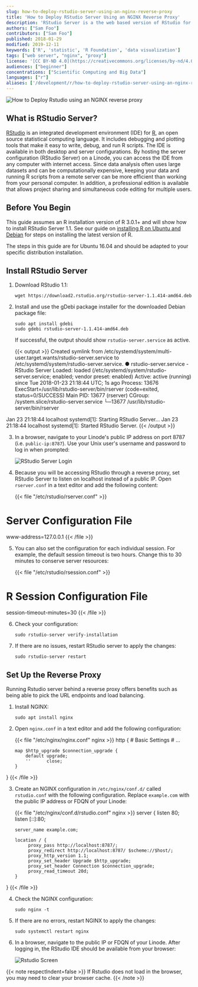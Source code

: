 ```yaml
---
slug: how-to-deploy-rstudio-server-using-an-nginx-reverse-proxy
title: 'How to Deploy RStudio Server Using an NGINX Reverse Proxy'
description: 'RStudio Server is a the web based version of RStudio for a desktop environment. Gain access to your R development environment from anywhere in the world.'
authors: ["Sam Foo"]
contributors: ["Sam Foo"]
published: 2018-01-29
modified: 2019-12-11
keywords: ['R', 'statistic', 'R Foundation', 'data visualization']
tags: ["web server", "nginx", "proxy"]
license: '[CC BY-ND 4.0](https://creativecommons.org/licenses/by-nd/4.0)'
audiences: ["beginner"]
concentrations: ["Scientific Computing and Big Data"]
languages: ["r"]
aliases: ['/development/r/how-to-deploy-rstudio-server-using-an-nginx-reverse-proxy/']
---
```


![How to Deploy Rstudio using an NGINX reverse proxy](How_to_Deploy_RStudio_Server_Using_an_NGINX_Reverse_Proxy_smg.jpg)

## What is RStudio Server?

[RStudio](https://www.rstudio.com) is an integrated development environment (IDE) for [R](https://www.r-project.org/), an open source statistical computing language. It includes debugging and plotting tools that make it easy to write, debug, and run R scripts. The IDE is available in both desktop and server configurations. By hosting the server configuration (RStudio Server) on a Linode, you can access the IDE from any computer with internet access. Since data analysis often uses large datasets and can be computationally expensive, keeping your data and running R scripts from a remote server can be more efficient than working from your personal computer. In addition, a professional edition is available that allows project sharing and simultaneous code editing for multiple users.

## Before You Begin

This guide assumes an R installation version of R 3.0.1+ and will show how to install RStudio Server 1.1. See our guide on [installing R on Ubuntu and Debian](/docs/guides/how-to-install-r-on-ubuntu-and-debian/) for steps on installing the latest version of R.

The steps in this guide are for Ubuntu 16.04 and should be adapted to your specific distribution installation.

## Install RStudio Server

1.  Download RStudio 1.1:

        wget https://download2.rstudio.org/rstudio-server-1.1.414-amd64.deb

2.  Install and use the gDebi package installer for the downloaded Debian package file:

        sudo apt install gdebi
        sudo gdebi rstudio-server-1.1.414-amd64.deb

    If successful, the output should show `rstudio-server.service` as active.

    {{< output >}}
Created symlink from /etc/systemd/system/multi-user.target.wants/rstudio-server.service to /etc/systemd/system/rstudio-server.service.
● rstudio-server.service - RStudio Server
   Loaded: loaded (/etc/systemd/system/rstudio-server.service; enabled; vendor preset: enabled)
   Active: active (running) since Tue 2018-01-23 21:18:44 UTC; 1s ago
  Process: 13676 ExecStart=/usr/lib/rstudio-server/bin/rserver (code=exited, status=0/SUCCESS)
 Main PID: 13677 (rserver)
   CGroup: /system.slice/rstudio-server.service
           └─13677 /usr/lib/rstudio-server/bin/rserver

Jan 23 21:18:44 localhost systemd[1]: Starting RStudio Server...
Jan 23 21:18:44 localhost systemd[1]: Started RStudio Server.
{{< /output >}}

3.  In a browser, navigate to your Linode's public IP address on port 8787 (i.e. `public-ip:8787`). Use your Unix user's username and password to log in when prompted:

    ![RStudio Server Login](rstudio-server-login.png)

4.  Because you will be accessing RStudio through a reverse proxy, set RStudio Server to listen on localhost instead of a public IP. Open `rserver.conf` in a text editor and add the following content:

    {{< file "/etc/rstudio/rserver.conf" >}}
# Server Configuration File
www-address=127.0.0.1
{{< /file >}}

5.  You can also set the configuration for each individual session. For example, the default session timeout is two hours. Change this to 30 minutes to conserve server resources:

    {{< file "/etc/rstudio/rsession.conf" >}}
# R Session Configuration File
session-timeout-minutes=30
{{< /file >}}

6.  Check your configuration:

        sudo rstudio-server verify-installation

7.  If there are no issues, restart RStudio server to apply the changes:

        sudo rstudio-server restart

## Set Up the Reverse Proxy

Running Rstudio server behind a reverse proxy offers benefits such as being able to pick the URL endpoints and load balancing.

1.  Install NGINX:

        sudo apt install nginx

2.  Open `nginx.conf` in a text editor and add the following configuration:

    {{< file "/etc/nginx/nginx.conf" nginx >}}
http {
        # Basic Settings
        # ...

        map $http_upgrade $connection_upgrade {
            default upgrade;
            ''      close;
        }
}
{{< /file >}}

3.  Create an NGINX configuration in `/etc/nginx/conf.d/` called `rstudio.conf` with the following configuration. Replace `example.com` with the public IP address or FDQN of your Linode:

    {{< file "/etc/nginx/conf.d/rstudio.conf" nginx >}}
server {
        listen 80;
        listen [::]:80;

        server_name example.com;

        location / {
             proxy_pass http://localhost:8787/;
             proxy_redirect http://localhost:8787/ $scheme://$host/;
             proxy_http_version 1.1;
             proxy_set_header Upgrade $http_upgrade;
             proxy_set_header Connection $connection_upgrade;
             proxy_read_timeout 20d;
        }
}
{{< /file >}}

4.  Check the NGINX configuration:

        sudo nginx -t

5.  If there are no errors, restart NGINX to apply the changes:

        sudo systemctl restart nginx

6.  In a browser, navigate to the public IP or FDQN of your Linode. After logging in, the RStudio IDE should be available from your browser:

    ![Rstudio Screen](rstudio-server-page.png)

{{< note respectIndent=false >}}
If Rstudio does not load in the browser, you may need to clear your browser cache.
{{< /note >}}
